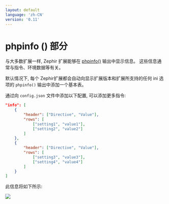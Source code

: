 ```yaml
---
layout: default
language: 'zh-CN'
version: '0.11'
---
```

# phpinfo () 部分

与大多数扩展一样, Zephir 扩展能够在 [phpinfo()](http://php.net/manual/en/function.phpinfo.php) 输出中显示信息。 这些信息通常与指令、环境数据等有关。

默认情况下, 每个 Zephir扩展都会自动向显示扩展版本和扩展所支持的任何 ini 选项的 `phpinfo()` 输出中添加一个基本表。

通过向 `config.json` 文件中添加以下配置, 可以添加更多指令:

```json
"info": [
    {
        "header": ["Directive", "Value"],
        "rows": [
            ["setting1", "value1"],
            ["setting2", "value2"]
        ]
    },
    {
        "header": ["Directive", "Value"],
        "rows": [
            ["setting3", "value3"],
            ["setting4", "value4"]
        ]
    }
]
```

此信息将如下所示:

![](/assets/content/info.png)
